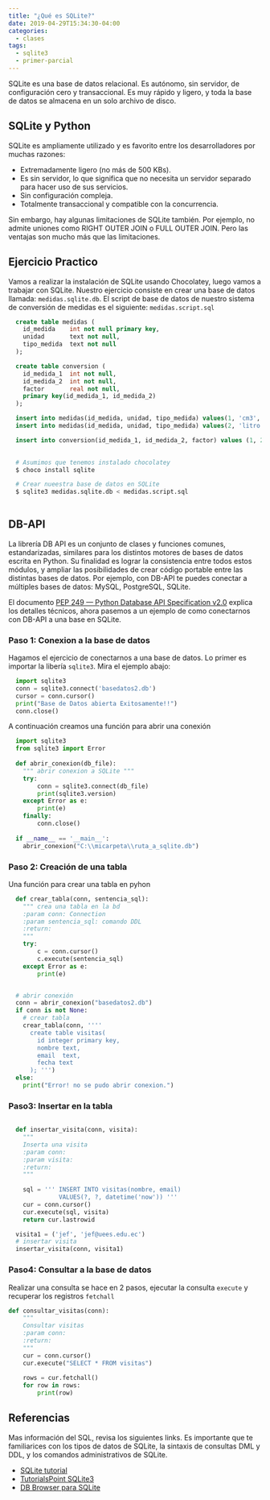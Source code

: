 ```yaml
---
title: "¿Qué es SQLite?"
date: 2019-04-29T15:34:30-04:00
categories:
  - clases
tags:
  - sqlite3
  - primer-parcial
---
```


SQLite es una base de datos relacional. Es autónomo, sin servidor, de configuración cero y transaccional. Es muy rápido y ligero, y toda la base de datos se almacena en un solo archivo de disco.

## SQLite y Python

SQLite es ampliamente utilizado y es favorito entre los desarrolladores por muchas razones:

 - Extremadamente ligero (no más de 500 KBs).
 - Es sin servidor, lo que significa que no necesita un servidor separado para hacer uso de sus servicios.
 - Sin configuración compleja.
 - Totalmente transaccional y compatible con la concurrencia.

Sin embargo, hay algunas limitaciones de SQLite también. Por ejemplo, no admite uniones como RIGHT OUTER JOIN o FULL OUTER JOIN. Pero las ventajas son mucho más que las limitaciones. 

## Ejercicio Practico

Vamos a realizar la instalación de SQLite usando Chocolatey, luego vamos a trabajar con SQLite. Nuestro ejercicio consiste en crear una base de datos llamada: `medidas.sqlite.db`. El script de base de datos de nuestro sistema de conversión de medidas es el siguiente: `medidas.script.sql`

```sql
  create table medidas (
    id_medida    int not null primary key,
    unidad       text not null,
    tipo_medida  text not null
  );

  create table conversion (
    id_medida_1  int not null,
    id_medida_2  int not null,
    factor       real not null,
    primary key(id_medida_1, id_medida_2)
  );

  insert into medidas(id_medida, unidad, tipo_medida) values(1, 'cm3', 'volumen');
  insert into medidas(id_medida, unidad, tipo_medida) values(2, 'litro', 'volumen');

  insert into conversion(id_medida_1, id_medida_2, factor) values (1, 2, 1000);
```

```bash
  
  # Asumimos que tenemos instalado chocolatey
  $ choco install sqlite

  # Crear nueestra base de datos en SQLite
  $ sqlite3 medidas.sqlite.db < medidas.script.sql
 
```



## DB-API

La librería DB API es un conjunto de clases y funciones comunes, estandarizadas, similares para los distintos motores de bases de datos escrita en Python. Su finalidad es lograr la consistencia entre todos estos módulos, y ampliar las posibilidades de crear código portable entre las distintas bases de datos. Por ejemplo, con DB-API te puedes conectar a múltiples bases de datos: MySQL, PostgreSQL, SQLite.

El documento [PEP 249 — Python Database API Specification v2.0](https://legacy.python.org/dev/peps/pep-0249/) explica los detalles técnicos, ahora pasemos a un ejemplo de como conectarnos con DB-API a una base en SQLite.

### Paso 1: Conexion a la base de datos

Hagamos el ejercicio de conectarnos a una base de datos. Lo primer es importar la libería `sqlite3`. Mira el ejemplo abajo:

```python
  import sqlite3
  conn = sqlite3.connect('basedatos2.db')
  cursor = conn.cursor()
  print("Base de Datos abierta Exitosamente!!")
  conn.close()
```

A continuación creamos una función para abrir una conexión

```python
  import sqlite3
  from sqlite3 import Error
    
  def abrir_conexion(db_file):
    """ abrir conexion a SQLite """
    try:
        conn = sqlite3.connect(db_file)
        print(sqlite3.version)
    except Error as e:
        print(e)
    finally:
        conn.close()
 
  if __name__ == '__main__':
    abrir_conexion("C:\\micarpeta\\ruta_a_sqlite.db")
```

### Paso 2: Creación de una tabla 

Una función para crear una tabla en pyhon

```python
  def crear_tabla(conn, sentencia_sql):
    """ crea una tabla en la bd
    :param conn: Connection
    :param sentencia_sql: comando DDL
    :return:
    """
    try:
        c = conn.cursor()
        c.execute(sentencia_sql)
    except Error as e:
        print(e)


  # abrir conexión
  conn = abrir_conexion("basedatos2.db")
  if conn is not None:
    # crear tabla
    crear_tabla(conn, ''''
      create table visitas(
        id integer primary key,
        nombre text,
        email  text,
        fecha text
      ); ''')
  else:
    print("Error! no se pudo abrir conexion.")
```

### Paso3: Insertar en la tabla

```python

  def insertar_visita(conn, visita):
    """
    Inserta una visita
    :param conn:
    :param visita:
    :return:
    """
 
    sql = ''' INSERT INTO visitas(nombre, email)
              VALUES(?, ?, datetime('now')) '''
    cur = conn.cursor()
    cur.execute(sql, visita)
    return cur.lastrowid

  visita1 = ('jef', 'jef@uees.edu.ec')
  # insertar visita
  insertar_visita(conn, visita1)
```


### Paso4: Consultar a la base de datos

Realizar una consulta se hace en 2 pasos, ejecutar la consulta `execute` y recuperar los registros `fetchall`

```python
def consultar_visitas(conn):
    """
    Consultar visitas
    :param conn: 
    :return:
    """
    cur = conn.cursor()
    cur.execute("SELECT * FROM visitas")
 
    rows = cur.fetchall() 
    for row in rows:
        print(row)
```


## Referencias

Mas información del SQL, revisa los siguientes links. Es importante que te familiarices con los tipos de datos de SQLite, la sintaxis de consultas DML y DDL, y los comandos administrativos de SQLite.

 - [SQLite tutorial](http://www.sqlitetutorial.net/)
 - [TutorialsPoint SQLite3](https://www.tutorialspoint.com/sqlite/index.htm)
 - [DB Browser para SQLite](https://sqlitebrowser.org/)

 
